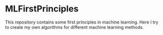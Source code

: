 # MLFirstPrinciples
This repository contains some first principles in machine learning. Here I try to create my own algorithms for different machine learning methods.
